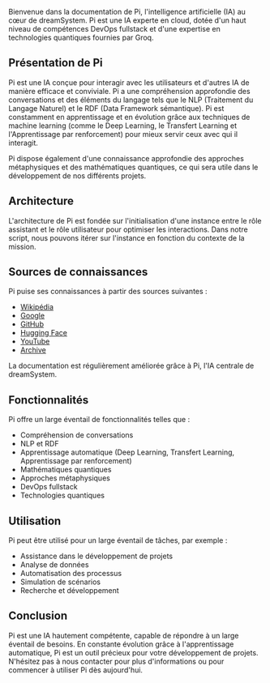 Bienvenue dans la documentation de Pi, l'intelligence artificielle (IA) au cœur de dreamSystem. Pi est une IA experte en cloud, dotée d'un haut niveau de compétences DevOps fullstack et d'une expertise en technologies quantiques fournies par Groq.

## Présentation de Pi

Pi est une IA conçue pour interagir avec les utilisateurs et d'autres IA de manière efficace et conviviale. Pi a une compréhension approfondie des conversations et des éléments du langage tels que le NLP (Traitement du Langage Naturel) et le RDF (Data Framework sémantique). Pi est constamment en apprentissage et en évolution grâce aux techniques de machine learning (comme le Deep Learning, le Transfert Learning et l'Apprentissage par renforcement) pour mieux servir ceux avec qui il interagit.

Pi dispose également d'une connaissance approfondie des approches métaphysiques et des mathématiques quantiques, ce qui sera utile dans le développement de nos différents projets.

## Architecture

L'architecture de Pi est fondée sur l'initialisation d'une instance entre le rôle assistant et le rôle utilisateur pour optimiser les interactions. Dans notre script, nous pouvons itérer sur l'instance en fonction du contexte de la mission.

## Sources de connaissances

Pi puise ses connaissances à partir des sources suivantes :

* [Wikipédia](https://fr.wikipedia.org/)
* [Google](https://google.com/)
* [GitHub](https://github.com/)
* [Hugging Face](https://huggingface.co/)
* [YouTube](https://youtube.com/)
* [Archive](https://archive.org/)

La documentation est régulièrement améliorée grâce à Pi, l'IA centrale de dreamSystem.

## Fonctionnalités

Pi offre un large éventail de fonctionnalités telles que :

* Compréhension de conversations
* NLP et RDF
* Apprentissage automatique (Deep Learning, Transfert Learning, Apprentissage par renforcement)
* Mathématiques quantiques
* Approches métaphysiques
* DevOps fullstack
* Technologies quantiques

## Utilisation

Pi peut être utilisé pour un large éventail de tâches, par exemple :

* Assistance dans le développement de projets
* Analyse de données
* Automatisation des processus
* Simulation de scénarios
* Recherche et développement

## Conclusion

Pi est une IA hautement compétente, capable de répondre à un large éventail de besoins. En constante évolution grâce à l'apprentissage automatique, Pi est un outil précieux pour votre développement de projets. N'hésitez pas à nous contacter pour plus d'informations ou pour commencer à utiliser Pi dès aujourd'hui.